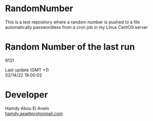 # RandomNumber    
This is a test repository where a random number is pushed to a file automatically passwordless from a cron job in my Linux CentOS server    
# Random Number of the last run   
9131
      
Last update (GMT +1)    
02/14/22 18:00:02
# Developer    
Hamdy Abou El Anein   
hamdy.aea@protonmail.com
